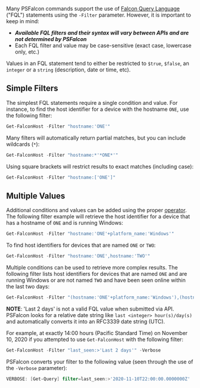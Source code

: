 Many PSFalcon commands support the use of [Falcon Query Language](https://falcon.crowdstrike.com/support/documentation/45/falcon-query-language-fql) \("FQL"\) statements using the `-Filter` parameter. However, it is important to keep in mind:

* **_Available FQL filters and their syntax will vary between APIs and are not determined by PSFalcon_**
* Each FQL filter and value may be case-sensitive (exact case, lowercase only, etc.)

Values in an FQL statement tend to either be restricted to `$true`, `$false`, an `integer` or a `string` (description, date or time, etc). 

## Simple Filters
The simplest FQL statements require a single condition and value. For instance, to find the host identifier for a device with the hostname `ONE`, use the following filter:
```powershell
Get-FalconHost -Filter "hostname:'ONE'"
```
Many filters will automatically return partial matches, but you can include wildcards (`*`):
```powershell
Get-FalconHost -Filter "hostname:*'*ONE*'"
```
Using square brackets will restrict results to exact matches (including case):
```powershell
Get-FalconHost -Filter "hostname:['ONE']"
```
## Multiple Values
Additional conditions and values can be added using the proper [operator](https://falcon.crowdstrike.com/support/documentation/45/falcon-query-language-fql#Operators). The following filter example will retrieve the host identifier for a device that has a hostname of `ONE` and is running Windows:
```powershell
Get-FalconHost -Filter "hostname:'ONE'+platform_name:'Windows'"
```
To find host identifiers for devices that are named `ONE` or `TWO`:
```powershell
Get-FalconHost -Filter "hostname:'ONE',hostname:'TWO'"
```
Multiple conditions can be used to retrieve more complex results. The following filter lists host identifiers for devices that are named `ONE` and are running Windows or are not named `TWO` and have been seen online within the last two days:
```powershell
Get-FalconHost -Filter "(hostname:'ONE'+platform_name:'Windows'),(hostname:!'TWO'+last_seen:>'Last 2 days')"
```
**NOTE**: 'Last 2 days' is not a valid FQL value when submitted via API. PSFalcon looks for a relative date string like `last <integer> hour(s)/day(s)` and automatically converts it into an RFC3339 date string \(UTC\).

For example, at exactly 14:00 hours \(Pacific Standard Time\) on November 10, 2020 if you attempted to use `Get-FalconHost` with the following filter:
```powershell
Get-FalconHost -Filter "last_seen:>'Last 2 days'" -Verbose
```
PSFalcon converts your filter to the following value \(seen through the use of the `-Verbose` parameter\):
```powershell
VERBOSE: [Get-Query] filter=last_seen:>'2020-11-10T22:00:00.0000000Z'
```